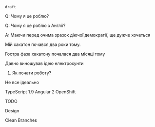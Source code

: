 `draft`

Q: Чому я це роблю?

Q: Чому я це роблю з Англії?


A: Маючи перед очима зразок діючої демократії, ще дужче хочеться

Мій хакатон почався два роки тому.

Гостра фаза хакатону почалася два місяці тому

Давно виношував ідею електрохунти

1. Як почати роботу?

Не все ідеально


TypeScript 1.9
Angular 2
OpenShift



TODO

Design

Clean Branches
